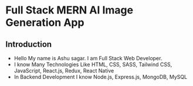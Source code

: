 # Full Stack MERN AI Image Generation App

## Introduction

- Hello My name is Ashu sagar. I am Full Stack Web Developer.
- I know Many Technologies Like HTML, CSS, SASS, Tailwind CSS, JavaScript, React.js, Redux, React Native
- In Backend Development I know Node.js, Express.js, MongoDB, MySQL
